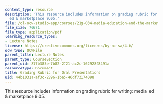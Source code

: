 ```yaml
---
content_type: resource
description: 'This resource includes information on grading rubric for writing: media,
  ed & marketplace 9.05.'
file: /ol-ocw-studio-app/courses/21g-034-media-education-and-the-marketplace-fall-2005/44b1031aaf3c28961ba546df73174098_MIT21G_034F05_rubricforwri.pdf
file_size: 70671
file_type: application/pdf
learning_resource_types:
- Lecture Notes
license: https://creativecommons.org/licenses/by-nc-sa/4.0/
ocw_type: OCWFile
parent_title: Lecture Notes
parent_type: CourseSection
parent_uid: 817b383e-7b82-2721-ac2c-16292898491a
resourcetype: Document
title: Grading Rubric for Oral Presentations
uid: 44b1031a-af3c-2896-1ba5-46df73174098
---
```

This resource includes information on grading rubric for writing: media, ed & marketplace 9.05.